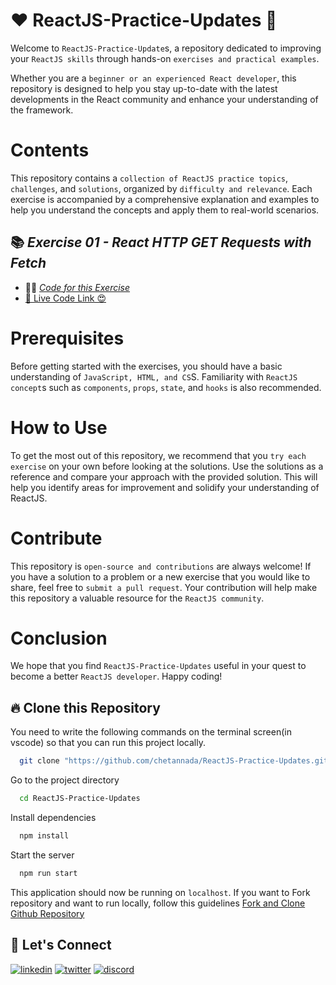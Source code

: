 # ❤️ ReactJS-Practice-Updates 🚀
Welcome to `ReactJS-Practice-Update`s, a repository dedicated to improving your `ReactJS skills` through hands-on `exercises and practical examples`.

Whether you are a `beginner or an experienced React developer`, this repository is designed to help you stay up-to-date with the latest developments in the React community and enhance your understanding of the framework.

# Contents
This repository contains a `collection of ReactJS practice topics`, `challenges`, and `solutions`, organized by `difficulty and relevance`. Each exercise is accompanied by a comprehensive explanation and examples to help you understand the concepts and apply them to real-world scenarios.

## 📚 _Exercise 01 - React HTTP GET Requests with Fetch_
- 👨‍💻 [_Code for this Exercise_](./src/React-Fetch-Get/)
- [🚀 Live Code Link 😍](https://ex-01-react-fetch-get.netlify.app/)

# Prerequisites
Before getting started with the exercises, you should have a basic understanding of `JavaScript, HTML, and CS`S. Familiarity with `ReactJS concept`s such as `components`, `props`, `state`, and `hooks` is also recommended.

# How to Use
To get the most out of this repository, we recommend that you `try each exercise` on your own before looking at the solutions. Use the solutions as a reference and compare your approach with the provided solution. This will help you identify areas for improvement and solidify your understanding of ReactJS.

# Contribute
This repository is `open-source and contributions` are always welcome! If you have a solution to a problem or a new exercise that you would like to share, feel free to `submit a pull request`. Your contribution will help make this repository a valuable resource for the `ReactJS community`.

# Conclusion
We hope that you find `ReactJS-Practice-Updates` useful in your quest to become a better `ReactJS developer`. Happy coding!

## 🔥 Clone this Repository
You need to write the following commands on the terminal screen(in vscode) so that you can run this project locally.

```bash
  git clone "https://github.com/chetannada/ReactJS-Practice-Updates.git"
```
Go to the project directory

```bash
  cd ReactJS-Practice-Updates
```
Install dependencies
```bash
  npm install
```
Start the server
```bash
  npm run start
```

This application should now be running on `localhost`. If you want to Fork repository and want to run locally, follow this guidelines [Fork and Clone Github Repository](https://docs.github.com/en/get-started/quickstart/fork-a-repo)

## 🔗 Let's Connect
[![linkedin](https://img.shields.io/badge/LinkedIn-0077B5?style=for-the-badge&logo=linkedin&logoColor=white)](https://www.linkedin.com/in/chetannada/)
[![twitter](https://img.shields.io/badge/Twitter-1DA1F2?style=for-the-badge&logo=twitter&logoColor=white)](https://twitter.com/chetannada)
[![discord](https://img.shields.io/badge/Discord-5865F2?style=for-the-badge&logo=discord&logoColor=white)](https://discordapp.com/users/916005177838956555)